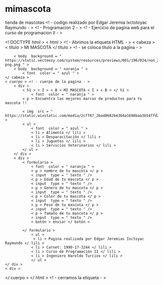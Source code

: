 # mimascota
tienda de mascotas
<! - codigo realizado por Edgar Jeremia Ixctotoyac Raymundo - >
<! - Programacion 2 - >
<! - Ejercicio de pagina web para el curso de programacion II - >

<! DOCTYPE html >
< html > <! - Abrimos la etiqueta HTML - >
    < cabeza >
        < título > MI MASCOTA </ título > <! - se coloca titulo a la pagina - >
        
        < body  background = " https://static.vecteezy.com/system/resources/previews/001/196/024/non_2x/bubbles-png.png " >
        < body  background = " naranja " >
            < font  color = " azul " > 
    </ cabeza >
    < cuerpo > <! - cuerpo de la pagina - >
        < div >
            < h1 > < I > < B > MI MASCOTA < I > < B > </ h1 >
                < font  color = " naranja " >
            < p > Encuentra las mejores marcas de productos para tu mascota !!
                
            < img  src = " https://static.wixstatic.com/media/2cff67_2ba48682b4364a1698baa3b54ffd233d.png/v1/fill/w_438,h_207,al_c,lg_1,q_85/2cff67_2ba48682b4364a1698d2a3b.54 >   
            < ul >
                < font  color = " azul " >
                < li > Alimento </ lili >
                < li > Desparacitación </ lili >
                < li > Juguetes </ lili >
                < li > Servicios Veterinarios </ lili >
            </ ul >
        </ div >
        < div >
            < formulario >
                < font  color = " naranja " >
                < p > nombre de tu mascota </ p >
                < input  type = " texto " />
                < p > Edad de tu mascota </ p >
                < input  type = " texto " />
                < p > Genero de tu mascota </ p >
                < input  type = " texto " />
                < p > Color de tu mascota </ p >
                < input  type = " texto " />
                < p > Peso de tu mascota </ p >
                < input  type = " texto " />
                < p > Tamaño de tu mascota </ p >
                < input  type = " texto " />
                < botón > enviar </ botón >
                
            </ formulario >
                < ul >
                 < li > Pagina realizada por Edgar Jeremias Ixctoyac Raymundo </ lili >
                < li > Carnet: 1990-17-3244 </ lili >
                < li > Curso de Programación II </ lili >
                < li > Ingeniero Haroldo Turcios </ lili >
                </ ul >
    </ div >
    < div >
</ cuerpo >
</ html > <! - cerramos la etiqueta - > 
